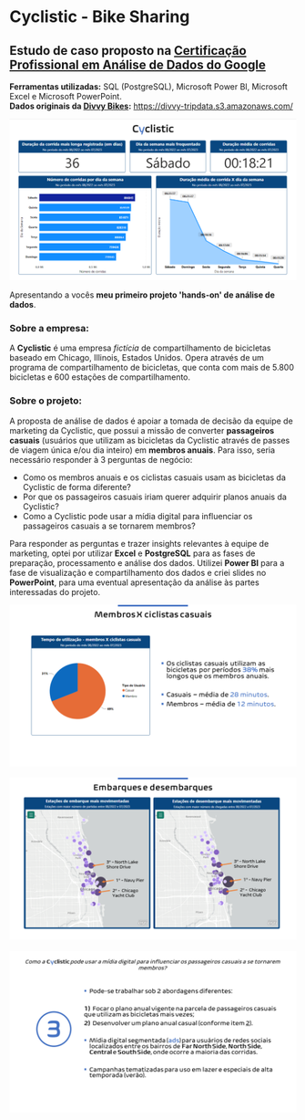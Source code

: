 # Cyclistic - Bike Sharing
## Estudo de caso proposto na [Certificação Profissional em Análise de Dados do Google](https://www.coursera.org/professional-certificates/analise-de-dados-do-google)
**Ferramentas utilizadas:** SQL (PostgreSQL), Microsoft Power BI, Microsoft Excel e Microsoft PowerPoint.<br/>
**Dados originais da [Divvy Bikes](https://divvybikes.com/):** https://divvy-tripdata.s3.amazonaws.com/ <br/>

![Dashboard de visão geral do estudo de caso da Cyclistic](/imagens/dashboard_sample1.png)

Apresentando a vocês **meu primeiro projeto 'hands-on' de análise de dados**.<br/> 
### Sobre a empresa:
A **Cyclistic** é uma empresa *fictícia* de compartilhamento de bicicletas baseado em Chicago, Illinois, Estados Unidos. Opera através de um programa de compartilhamento de bicicletas, que conta com mais de 5.800 bicicletas e 600 estações de compartilhamento.</br>

### Sobre o projeto:
A proposta de análise de dados é apoiar a tomada de decisão da equipe de marketing da Cyclistic, que possui a missão de converter **passageiros casuais** (usuários que utilizam as bicicletas da Cyclistic através de passes de viagem única e/ou dia inteiro) em **membros anuais**. Para isso, seria necessário responder à 3 perguntas de negócio:

- Como os membros anuais e os ciclistas casuais usam as bicicletas da Cyclistic de forma diferente?
- Por que os passageiros casuais iriam querer adquirir planos anuais da Cyclistic?
- Como a Cyclistic pode usar a mídia digital para influenciar os passageiros casuais a se tornarem membros?

Para responder as perguntas e trazer insights relevantes à equipe de marketing, optei por utilizar **Excel** e **PostgreSQL** para as fases de preparação, processamento e análise dos dados. Utilizei **Power BI** para a fase de visualização e compartilhamento dos dados e criei slides no **PowerPoint**, para uma eventual apresentação da análise às partes interessadas do projeto.

![Slide do estudo de caso da Cyclistic](/imagens/cyclistic_apresentacao2.png)<br/><br/>
![Slide do estudo de caso da Cyclistic](/imagens/dashboard_sample2.png)<br/><br/>
![Slide do estudo de caso da Cyclistic](/imagens/cyclistic_apresentacao3.png)
